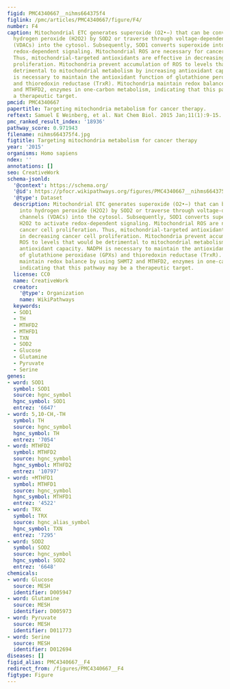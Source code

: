 ```yaml
---
figid: PMC4340667__nihms664375f4
figlink: /pmc/articles/PMC4340667/figure/F4/
number: F4
caption: Mitochondrial ETC generates superoxide (O2•−) that can be converted into
  hydrogen peroxide (H2O2) by SOD2 or traverse through voltage-dependent anion channels
  (VDACs) into the cytosol. Subsequently, SOD1 converts superoxide into H2O2 to activate
  redox-dependent signaling. Mitochondrial ROS are necessary for cancer cell proliferation.
  Thus, mitochondrial-targeted antioxidants are effective in decreasing cancer cell
  proliferation. Mitochondria prevent accumulation of ROS to levels that would be
  detrimental to mitochondrial metabolism by increasing antioxidant capacity. NADPH
  is necessary to maintain the antioxidant function of glutathione peroxidase (GPXs)
  and thioredoxin reductase (TrxR). Mitochondria maintain redox balance by using SHMT2
  and MTHFD2, enzymes in one-carbon metabolism, indicating that this pathway may be
  a therapeutic target.
pmcid: PMC4340667
papertitle: Targeting mitochondria metabolism for cancer therapy.
reftext: Samuel E Weinberg, et al. Nat Chem Biol. 2015 Jan;11(1):9-15.
pmc_ranked_result_index: '18936'
pathway_score: 0.971943
filename: nihms664375f4.jpg
figtitle: Targeting mitochondria metabolism for cancer therapy
year: '2015'
organisms: Homo sapiens
ndex: ''
annotations: []
seo: CreativeWork
schema-jsonld:
  '@context': https://schema.org/
  '@id': https://pfocr.wikipathways.org/figures/PMC4340667__nihms664375f4.html
  '@type': Dataset
  description: Mitochondrial ETC generates superoxide (O2•−) that can be converted
    into hydrogen peroxide (H2O2) by SOD2 or traverse through voltage-dependent anion
    channels (VDACs) into the cytosol. Subsequently, SOD1 converts superoxide into
    H2O2 to activate redox-dependent signaling. Mitochondrial ROS are necessary for
    cancer cell proliferation. Thus, mitochondrial-targeted antioxidants are effective
    in decreasing cancer cell proliferation. Mitochondria prevent accumulation of
    ROS to levels that would be detrimental to mitochondrial metabolism by increasing
    antioxidant capacity. NADPH is necessary to maintain the antioxidant function
    of glutathione peroxidase (GPXs) and thioredoxin reductase (TrxR). Mitochondria
    maintain redox balance by using SHMT2 and MTHFD2, enzymes in one-carbon metabolism,
    indicating that this pathway may be a therapeutic target.
  license: CC0
  name: CreativeWork
  creator:
    '@type': Organization
    name: WikiPathways
  keywords:
  - SOD1
  - TH
  - MTHFD2
  - MTHFD1
  - TXN
  - SOD2
  - Glucose
  - Glutamine
  - Pyruvate
  - Serine
genes:
- word: SOD1
  symbol: SOD1
  source: hgnc_symbol
  hgnc_symbol: SOD1
  entrez: '6647'
- word: 5,10-CH,-TH
  symbol: TH
  source: hgnc_symbol
  hgnc_symbol: TH
  entrez: '7054'
- word: MTHFD2
  symbol: MTHFD2
  source: hgnc_symbol
  hgnc_symbol: MTHFD2
  entrez: '10797'
- word: +MTHFD1
  symbol: MTHFD1
  source: hgnc_symbol
  hgnc_symbol: MTHFD1
  entrez: '4522'
- word: TRX
  symbol: TRX
  source: hgnc_alias_symbol
  hgnc_symbol: TXN
  entrez: '7295'
- word: SOD2
  symbol: SOD2
  source: hgnc_symbol
  hgnc_symbol: SOD2
  entrez: '6648'
chemicals:
- word: Glucose
  source: MESH
  identifier: D005947
- word: Glutamine
  source: MESH
  identifier: D005973
- word: Pyruvate
  source: MESH
  identifier: D011773
- word: Serine
  source: MESH
  identifier: D012694
diseases: []
figid_alias: PMC4340667__F4
redirect_from: /figures/PMC4340667__F4
figtype: Figure
---
```

